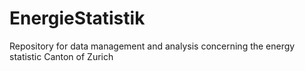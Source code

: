 # EnergieStatistik
Repository for data management and analysis concerning the energy statistic Canton of Zurich
